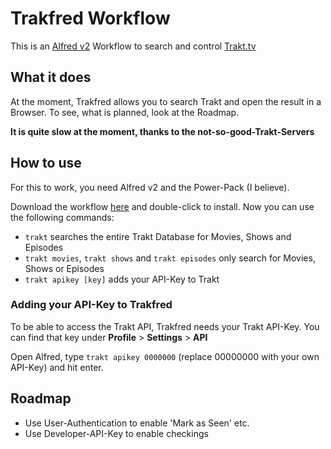# Trakfred Workflow
This is an [Alfred v2][] Workflow to search and control [Trakt.tv][]

## What it does
At the moment, Trakfred allows you to search Trakt and open the result in a Browser. To see, what is planned, look at the Roadmap.

__It is quite slow at the moment, thanks to the not-so-good-Trakt-Servers__

## How to use
For this to work, you need Alfred v2 and the Power-Pack (I believe).

Download the workflow [here][] and double-click to install. Now you can use the following commands:

- `trakt` searches the entire Trakt Database for Movies, Shows and Episodes
- `trakt movies`, `trakt shows` and `trakt episodes` only search for Movies, Shows or Episodes
- `trakt apikey [key]` adds your API-Key to Trakt

### Adding your API-Key to Trakfred
To be able to access the Trakt API, Trakfred needs your Trakt API-Key. You can find that key under __Profile__ > __Settings__ > __API__ 

Open Alfred, type `trakt apikey 0000000` (replace 00000000 with your own API-Key)  and hit enter. 

## Roadmap
* Use User-Authentication to enable 'Mark as Seen' etc.
* Use Developer-API-Key to enable checkings



[Alfred v2]: http://www.alfredapp.com/
[Trakt.tv]: http://trakt.tv/
[here]: https://github.com/laerador/trakfred-workflow/raw/master/trakfred.alfredworkflow